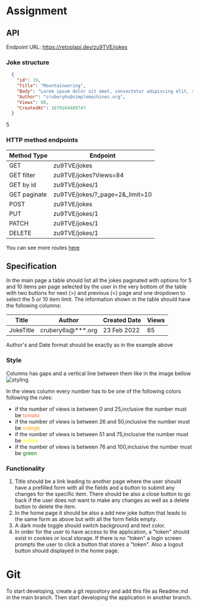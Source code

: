 # Assignment

## API

Endpoint URL: https://retoolapi.dev/zu9TVE/jokes

### Joke structure

```JSON
  {
    "id": 19,
    "Title": "Mountaineering",
    "Body": "Lorem ipsum dolor sit amet, consectetur adipiscing elit, sed do eiusmod tempor incididunt ut labore et dolore magna aliqua.",
    "Author": "crubery6s@simplemachines.org",
    "Views": 98,
    "CreatedAt": 1670164409747
  }
```
5
### HTTP method endpoints

| Method Type  | Endpoint                          |
| ------------ | --------------------------------- |
| GET          | zu9TVE/jokes                      |
| GET filter   | zu9TVE/jokes?Views=84             |
| GET by id    | zu9TVE/jokes/1                    |
| GET paginate | zu9TVE/jokes/?\_page=2&\_limit=10 |
| POST         | zu9TVE/jokes                      |
| PUT          | zu9TVE/jokes/1                    |
| PATCH        | zu9TVE/jokes/1                    |
| DELETE       | zu9TVE/jokes/1                    |

You can see more routes [here](https://www.npmjs.com/package/json-server#routes)

## Specification

In the main page a table should list all the jokes paginated with options for 5 and 10 items per page selected by the user in the very bottom of the table with two buttons for next (>) and previous (<) page and one dropdown to select the 5 or 10 item limit.
The information shown in the table should have the following columns:

| Title     | Author               | Created Date | Views |
| --------- | -------------------- | ------------ | ----- |
| JokeTitle | crubery6s@\*\*\*.org | 23 Feb 2022  | 65    |

Author's and Date format should be exactly as in the example above

### Style

Columns has gaps and a vertical line between them like in the image bellow
![styling](https://i.imgur.com/j4d9fNG.png)

In the views column every number has to be one of the following colors following the rules:

- if the number of views is between 0 and 25,inclusive the number must be <span style="color:tomato">tomato</span>
- if the number of views is between 26 and 50,inclusive the number must be <span style="color:orange">orange</span>
- if the number of views is between 51 and 75,inclusive the number must be <span style="color:yellow">yellow</span>
- if the number of views is between 76 and 100,inclusive the number must be <span style="color:green">green</span>

### Functionality

1. Title should be a link leading to another page where the user should have a prefilled form with all the fields and a button to submit any changes for the specific item. There should be also a close button to go back if the user does not want to make any changes as well as a delete button to delete the item.
2. In the home page it should be also a add new joke button that leads to the same form as above but with all the form fields empty.
3. A dark mode toggle should switch background and text color.
4. In order for the user to have access to the application, a "token" should exist in cookies or local storage. If there is no "token" a login screen prompts the user to click a button that stores a "token". Also a logout button should displayed in the home page.

# Git 

To start developing, create a git repository and add this file as Readme.md in the main branch. Then start developing the application in another branch.